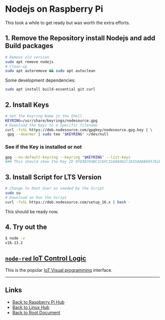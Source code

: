 # Nodejs on Raspberry Pi

This took a while to get ready but was worth the extra efforts.

## 1. Remove the Repository install Nodejs and add Build packages

```sh
# Remove old version
sudo apt remove nodejs
# Clean-up
sudo apt autoremove && sudo apt autoclean
```

Some development dependencies:

```sh
sudo apt install build-essential git curl
```

## 2. Install Keys

```sh
# Set the Keyring Name in the Shell
KEYRING=/usr/share/keyrings/nodesource.gpg
# Download the Keys to a Specific filename
curl -fsSL https://deb.nodesource.com/gpgkey/nodesource.gpg.key | \
 gpg --dearmor | sudo tee "$KEYRING" >/dev/null
```

### See if the Key is installed or not

```sh
gpg --no-default-keyring --keyring "$KEYRING" --list-keys
### This should show the Key ID 9FD3B784BC1C6FC31A8A0A1C1655A0AB68576280
```

## 3. Install Script for LTS Version

```sh
# Change to Root User as needed by the Script
sudo su
# Download an Run the Script
curl -fsSL https://deb.nodesource.com/setup_16.x | bash -
```

This should be ready now.

## 4. Try out the

```sh
$ node -v
v16.13.2
```

## [`node-red` IoT Control Logic](./node-red.md)

This is the popular [IoT Visual programming](./node-red.md) interface.

----
<!-- Footer Begins Here -->
## Links

- [Back to Raspberry Pi Hub](./README.md)
- [Back to Linux Hub](../README.md)
- [Back to Root Document](../../README.md)